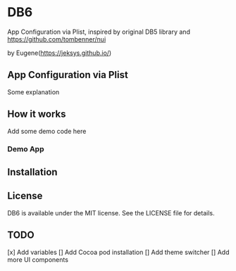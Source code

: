 # DB6
App Configuration via Plist, inspired by original DB5 library and https://github.com/tombenner/nui

by Eugene(https://jeksys.github.io/)


## App Configuration via Plist
Some explanation


## How it works
Add some demo code here


### Demo App


## Installation


## License

DB6 is available under the MIT license. See the LICENSE file for details.


## TODO 

[x] Add variables
[] Add Cocoa pod installation
[] Add theme switcher
[] Add more UI components
